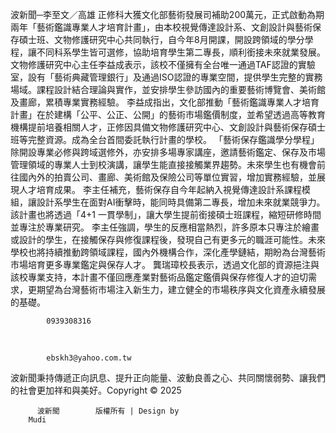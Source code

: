 波新聞─李至文／高雄
正修科大獲文化部藝術發展司補助200萬元，正式啟動為期兩年「藝術鑑識專業人才培育計畫」，由本校視覺傳達設計系、文創設計與藝術保存碩士班、文物修護研究中心共同執行，自今年8月開課，開設跨領域的學分學程，讓不同科系學生皆可選修，協助培育學生第二專長，順利銜接未來就業發展。
文物修護研究中心主任李益成表示，該校不僅擁有全台唯一通過TAF認證的實驗室，設有「藝術典藏管理銀行」及通過ISO認證的專業空間，提供學生完整的實務場域。課程設計結合理論與實作，並安排學生參訪國內的重要藝術博覽會、美術館及畫廊，累積專業實務經驗。
李益成指出，文化部推動「藝術鑑識專業人才培育計畫」在於建構「公平、公正、公開」的藝術市場鑑價制度，並希望透過高等教育機構提前培養相關人才，正修因具備文物修護研究中心、文創設計與藝術保存碩士班等完整資源。成為全台首間委託執行計畫的學校。
「藝術保存鑑識學分學程」除開設專業必修與跨域選修外，亦安排多場專家講座，邀請藝術鑑定、保存及市場管理領域的專業人士到校演講，讓學生能直接接觸業界趨勢。未來學生也有機會前往國內外的拍賣公司、畫廊、美術館及保險公司等單位實習，增加實務經驗，並展現人才培育成果。
李主任補充，藝術保存自今年起納入視覺傳達設計系課程模組，讓設計系學生在面對AI衝擊時，能同時具備第二專長，增加未來就業競爭力。該計畫也將透過「4+1 一貫學制」，讓大學生提前銜接碩士班課程，縮短研修時間並專注於專業研究。
李主任強調，學生的反應相當熱烈，許多原本只專注於繪畫或設計的學生，在接觸保存與修復課程後，發現自己有更多元的職涯可能性。未來學校也將持續推動跨領域課程，國內外機構合作，深化產學鏈結，期盼為台灣藝術市場培育更多專業鑑定與保存人才。
龔瑞璋校長表示，透過文化部的資源挹注與該校專業支持，本計畫不僅回應產業對藝術品鑑定鑑價與保存修復人才的迫切需求，更期望為台灣藝術市場注入新生力，建立健全的市場秩序與文化資產永續發展的基礎。  
          
            0939308316          
  
          
            ebskh3@yahoo.com.tw          
波新聞秉持傳遞正向訊息、提升正向能量、波動良善之心、共同關懷弱勢、讓我們的社會更加祥和與美好。Copyright © 2025
             
          波新聞        版權所有 | Design by 
        Mudi
